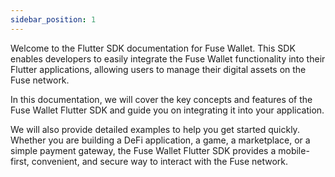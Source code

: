 ```yaml
---
sidebar_position: 1
---
```


Welcome to the Flutter SDK documentation for Fuse Wallet. This SDK enables developers to easily integrate the Fuse Wallet functionality into their Flutter applications, allowing users to manage their digital assets on the Fuse network.

In this documentation, we will cover the key concepts and features of the Fuse Wallet Flutter SDK and guide you on integrating it into your application.

We will also provide detailed examples to help you get started quickly. Whether you are building a DeFi application, a game, a marketplace, or a simple payment gateway, the Fuse Wallet Flutter SDK provides a mobile-first, convenient, and secure way to interact with the Fuse network.
